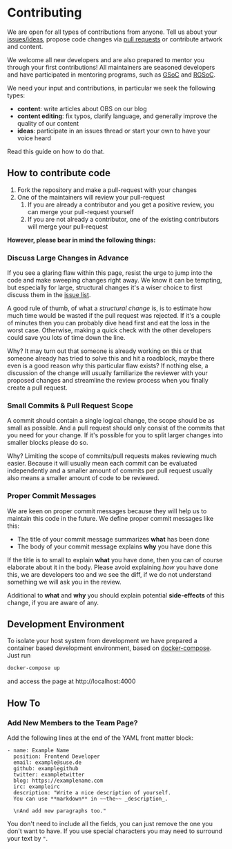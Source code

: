 # Contributing

We are open for all types of contributions from anyone. Tell us about your [issues/ideas](https://github.com/openSUSE/obs-landing/issues/new), propose code changes via [pull requests](https://help.github.com/articles/using-pull-requests) or contribute artwork and content.

We welcome all new developers and are also prepared to mentor you through your first contributions! All maintainers are seasoned developers and have participated in mentoring programs, such as [GSoC](https://summerofcode.withgoogle.com/) and [RGSoC](https://railsgirlssummerofcode.org/).

We need your input and contributions, in particular we seek the following types:

* **content**: write articles about OBS on our blog
* **content editing**: fix typos, clarify language, and generally improve the quality of our content
* **ideas**: participate in an issues thread or start your own to have your voice heard

Read this guide on how to do that.

## How to contribute code

1. Fork the repository and make a pull-request with your changes
1. One of the maintainers will review your pull-request
    1. If you are already a contributor and you get a positive review, you can merge your pull-request yourself
    1. If you are not already a contributor, one of the existing contributors will merge your pull-request

**However, please bear in mind the following things:**

### Discuss Large Changes in Advance

If you see a glaring flaw within this page, resist the urge to jump into the
code and make sweeping changes right away. We know it can be tempting, but
especially for large, structural changes it's a wiser choice to first discuss
them in the [issue list](https://github.com/openSUSE/obs-landing/issues).

A good rule of thumb, of what a *structural change* is, is to estimate how much
time would be wasted if the pull request was rejected. If it's a couple of minutes
then you can probably dive head first and eat the loss in the worst case. Otherwise,
making a quick check with the other developers could save you lots of time down the line.

Why? It may turn out that someone is already working on this or that someone already
has tried to solve this and hit a roadblock, maybe there even is a good reason
why this particular flaw exists? If nothing else, a discussion of the change will
usually familiarize the reviewer with your proposed changes and streamline the
review process when you finally create a pull request.

### Small Commits & Pull Request Scope

A commit should contain a single logical change, the scope should be as small
as possible. And a pull request should only consist of the commits that you
need for your change. If it's possible for you to split larger changes into
smaller blocks please do so.

Why? Limiting the scope of commits/pull requests makes reviewing much easier.
Because it will usually mean each commit can be evaluated independently and a
smaller amount of commits per pull request usually also means a smaller amount
of code to be reviewed.

### Proper Commit Messages

We are keen on proper commit messages because they will help us to maintain
this code in the future. We define proper commit messages like this:

* The title of your commit message summarizes **what** has been done
* The body of your commit message explains **why** you have done this

If the title is to small to explain **what** you have done, then you can of course
elaborate about it in the body. Please avoid explaining *how* you have done this,
we are developers too and we see the diff, if we do not understand something we will
ask you in the review.

Additional to **what** and **why** you should explain potential **side-effects** of
this change, if you are aware of any.

## Development Environment

To isolate your host system from development we have prepared a container
based development environment, based on [docker-compose](https://docs.docker.com/compose/).
Just run 

```bash
docker-compose up
```

and access the page at http://localhost:4000

## How To

### Add New Members to the Team Page?

Add the following lines at the end of the YAML front matter block:

```
- name: Example Name
  position: Frontend Developer
  email: example@suse.de
  github: examplegithub
  twitter: exampletwitter
  blog: https://examplename.com
  irc: exampleirc
  description: "Write a nice description of yourself.
  You can use **markdown** in ~~the~~ _description_.

  \nAnd add new paragraphs too."
```

You don't need to include all the fields, you can just remove the one you don't want to have.
If you use special characters you may need to surround your text by `"`.
